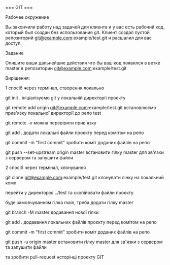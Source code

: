 === GIT ===

Рабочее окружение

Вы закончили работу над задачей для клиента и у вас есть рабочий код, который был создан без использования git. Клиент создал пустой репозиторий git@example.com:example/test.git и расшалил для вас доступ.

Задание

Опишите ваши дальнейшие действия что бы ваш код появился в ветке master в репозитории git@example.com:example/test.git

Вирішення:

1 спосіб через термінал, створення локально

git init . ініціалізуємо git у локальній директорії проєкту

git remote add origin git@example.com:example/test.git встановлюємо прив'язку локальної директорії до репо test

git remote -v можна перевірити прив'язку

git add . додати локальні файли проєкту перед комітом на репо

git commit -m "first commit" зробити коміт доданих файлів на репо

git push --set-upstream origin master встановити гілку master для зв'язки з сервером та запушити файли

2 спосіб через термінал, клонування

git clone git@example.com:example/test.git клонувати лінку на локальний комп

перейти у директорію ../test та скопійовати файли проєкту

буде замовчуванням гілка main, треба додати гілку master

git branch -M master додавання нової гілки

git add . додавання локальних файлів проєкту перед комітом на репо

git commit -m "first commit" зробити коміт доданих файлів на репо

git push -u origin master встановити гілку master для зв'язки з сервером та запушити файли

та зробити pull-request нсторінці проєкту GIT
